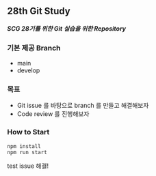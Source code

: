 ## 28th Git Study

***SCG 28기를 위한 Git 실습을 위한 Repository***

### 기본 제공 Branch
- main
- develop

### 목표
- Git issue 를 바탕으로 branch 를 만들고 해결해보자
- Code review 를 진행해보자

### How to Start
```shell
npm install
npm run start
```

test issue 해결!